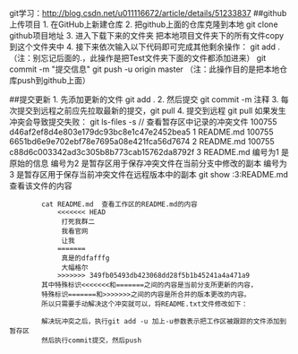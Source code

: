 git学习：http://blog.csdn.net/u011116672/article/details/51233837
##github 上传项目
    1. 在GitHub上新建仓库
    2. 把github上面的仓库克隆到本地   git clone github项目地址
    3. 进入下载下来的文件夹  把本地项目文件夹下的所有文件copy到这个文件夹中
    4. 接下来依次输入以下代码即可完成其他剩余操作：
        git add .        （注：别忘记后面的.，此操作是把Test文件夹下面的文件都添加进来）
        git commit  -m  "提交信息" 
        git push -u origin master   （注：此操作目的是把本地仓库push到github上面）
    
    
##提交更新
    1. 先添加更新的文件  git add .
    2. 然后提交 git commit -m 注释
    3. 每次提交到远程之前应先拉取最新的提交，git pull
    4. 提交到远程 git pull
        如果发生冲突会导致提交失败：
            git ls-files -s    // 查看暂存区中记录的冲突文件
                100755 d46af2ef8d4e803e179dc93bc8e1c47e2452bea5 1	README.md
                100755 6651bd6e9e702ebf78e7695a08e421fca56d7674 2	README.md
                100755 c88d6c003342ad3c305b8b773cab15762da8792f 3	README.md
            编号为1 是原始的信息
            编号为2 是暂存区用于保存冲突文件在当前分支中修改的副本
            编号为3 是暂存区用于保存当前冲突文件在远程版本中的副本
            git show :3:README.md  查看该文件的内容
            
            cat README.md  查看工作区的README.md的内容
                <<<<<<< HEAD
                 打死我群二
                 我看官网
                 让我
                =======
                 真是的dfafffg
                 大幅格尔   
                >>>>>>> 349fb05493db423068dd28f5b1b45241a4a471a9
            其中特殊标识<<<<<<<和=======之间的内容是当前分支所更新的内容，
            特殊标识=======和>>>>>>>之间的内容是所合并的版本更改的内容。
            所以只需要手动解决这个冲突就可以，将README.txt文件修改如下：
            
            解决玩冲突之后，执行git add -u 加上-u参数表示把工作区被跟踪的文件添加到暂存区
            然后执行commit提交，然后push
                      
            
            